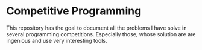 # Competitive Programming
This repository has the goal to document all the problems I have solve in several programming competitions. Especially those, whose solution are are ingenious and use very interesting tools.
